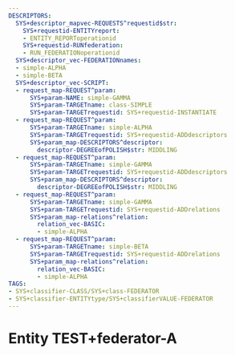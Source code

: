 ```yaml
---
DESCRIPTORS:
  SYS+descriptor_mapvec-REQUESTS^requestid$str:
    SYS+requestid-ENTITYreport:
    - ENTITY_REPORToperationid
    SYS+requestid-RUNfederation:
    - RUN_FEDERATIONoperationid
  SYS+descriptor_vec-FEDERATIONnames:
  - simple-ALPHA
  - simple-BETA
  SYS+descriptor_vec-SCRIPT:
  - request_map-REQUEST^param:
      SYS+param-NAME: simple-GAMMA
      SYS+param-TARGETname: class-SIMPLE
      SYS+param-TARGETrequestid: SYS+requestid-INSTANTIATE
  - request_map-REQUEST^param:
      SYS+param-TARGETname: simple-ALPHA
      SYS+param-TARGETrequestid: SYS+requestid-ADDdescriptors
      SYS+param_map-DESCRIPTORS^descriptor:
        descriptor-DEGREEofPOLISH$str: MIDDLING
  - request_map-REQUEST^param:
      SYS+param-TARGETname: simple-GAMMA
      SYS+param-TARGETrequestid: SYS+requestid-ADDdescriptors
      SYS+param_map-DESCRIPTORS^descriptor:
        descriptor-DEGREEofPOLISH$str: MIDDLING
  - request_map-REQUEST^param:
      SYS+param-TARGETname: simple-GAMMA
      SYS+param-TARGETrequestid: SYS+requestid-ADDrelations
      SYS+param_map-relations^relation:
        relation_vec-BASIC:
        - simple-ALPHA
  - request_map-REQUEST^param:
      SYS+param-TARGETname: simple-BETA
      SYS+param-TARGETrequestid: SYS+requestid-ADDrelations
      SYS+param_map-relations^relation:
        relation_vec-BASIC:
        - simple-ALPHA
TAGS:
- SYS+classifier-CLASS/SYS+class-FEDERATOR
- SYS+classifier-ENTITYtype/SYS+classifierVALUE-FEDERATOR
---
```

# Entity TEST+federator-A

